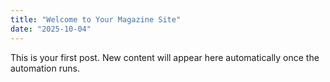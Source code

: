 ```yaml
---
title: "Welcome to Your Magazine Site"
date: "2025-10-04"
---
```

This is your first post. New content will appear here automatically once the automation runs.
